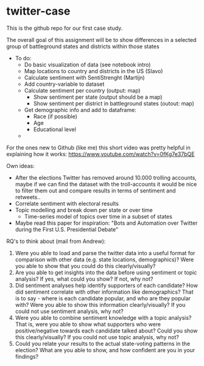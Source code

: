 # twitter-case

This is the github repo for our first case study.

The overall goal of this assignment will be to show differences in a selected group of battleground states and districts within those states

- To do:
  - Do basic visualization of data (see notebook intro)
  - Map locations to country and districts in the US (Slavo)
  - Calculate sentiment with SentiStrenght (Martijn)
  - Add country-variable to dataset
  - Calculate sentiment per country (output: map)
     - Show sentiment per state (output should be a map)
     - Show sentiment per district in battleground states (outout: map)
  - Get demographic info and add to dataframe:
    - Race (if possible)
    - Age
    - Educational level
  - 

For the ones new to Github (like me) this short video was pretty helpful in explaining how it works: https://www.youtube.com/watch?v=0fKg7e37bQE

Own ideas:
- After the elections Twitter has removed around 10.000 trolling accounts, maybe if we can find the dataset with the troll-accounts it would be nice to filter them out and compare results in terms of sentiment and retweets..
- Correlate sentiment with electoral results
- Topic modelling and break down per state or over time
  - Time-series model of topics over time in a subset of states
- Maybe read this paper for inspiration: "Bots and Automation over Twitter during the First U.S. Presidential Debate"

RQ's to think about (mail from Andrew): 

  1. Were you able to load and parse the twitter data into a useful format for comparison with other data (e.g. state locations, demographics)? Were you able to show that you could do this clearly/visually? 
  2. Are you able to get insights into the data before using sentiment or topic analysis? If yes, what could you show? If not, why not?  
  3. Did sentiment analyses help identify supporters of each candidate? How did sentiment correlate with other information like demographics? That is to say - where is each candidate popular, and who are they popular with?  Were you able to show this information clearly/visually? If you could not use sentiment analysis, why not?  
  4. Were you able to combine sentiment knowledge with a topic analysis?  That is, were you able to show what supporters who were positive/negative towards each candidate talked about? Could you show this clearly/visually? If you could not use topic analysis, why not? 
  5. Could you relate your results to the actual state-voting patterns in the election? What are you able to show, and how confident are you in your findings?


